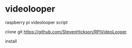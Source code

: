 videolooper
===========

raspberry pi videolooper script


clone git https://github.com/StevenHickson/RPiVideoLooper

install

